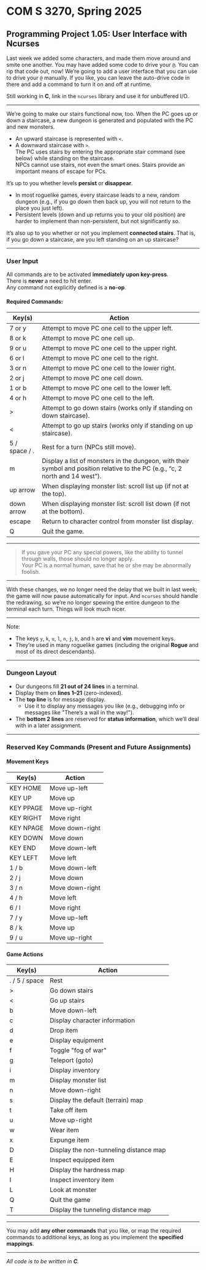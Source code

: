 # COM S 3270, Spring 2025
## Programming Project 1.05: User Interface with Ncurses

Last week we added some characters, and made them move around and smite one another. You may have added some code to drive your `@`. You can rip that code out, now! We’re going to add a user interface that you can use to drive your `@` manually. If you like, you can leave the auto-drive code in there and add a command to turn it on and off at runtime.

Still working in **C**, link in the `ncurses` library and use it for unbuffered I/O.

---

We’re going to make our stairs functional now, too. When the PC goes up or down a staircase, a new dungeon is generated and populated with the PC and new monsters.  
- An upward staircase is represented with `<`.  
- A downward staircase with `>`.  
The PC uses stairs by entering the appropriate stair command (see below) while standing on the staircase.  
NPCs cannot use stairs, not even the smart ones. Stairs provide an important means of escape for PCs.

It’s up to you whether levels **persist** or **disappear**.  
- In most roguelike games, every staircase leads to a new, random dungeon (e.g., if you go down then back up, you will not return to the place you just left).  
- Persistent levels (down and up returns you to your old position) are harder to implement than non-persistent, but not significantly so.

It’s also up to you whether or not you implement **connected stairs**. That is, if you go down a staircase, are you left standing on an up staircase?

---

### User Input

All commands are to be activated **immediately upon key-press**.  
There is **never** a need to hit enter.  
Any command not explicitly defined is a **no-op**.

#### Required Commands:

| Key(s)      | Action                                                                                 |
|-------------|----------------------------------------------------------------------------------------|
| 7 or y      | Attempt to move PC one cell to the upper left.                                         |
| 8 or k      | Attempt to move PC one cell up.                                                       |
| 9 or u      | Attempt to move PC one cell to the upper right.                                       |
| 6 or l      | Attempt to move PC one cell to the right.                                             |
| 3 or n      | Attempt to move PC one cell to the lower right.                                       |
| 2 or j      | Attempt to move PC one cell down.                                                     |
| 1 or b      | Attempt to move PC one cell to the lower left.                                        |
| 4 or h      | Attempt to move PC one cell to the left.                                              |
| >           | Attempt to go down stairs (works only if standing on down staircase).                 |
| <           | Attempt to go up stairs (works only if standing on up staircase).                     |
| 5 / space / . | Rest for a turn (NPCs still move).                                                   |
| m           | Display a list of monsters in the dungeon, with their symbol and position relative to the PC (e.g., “c, 2 north and 14 west”). |
| up arrow    | When displaying monster list: scroll list up (if not at the top).                     |
| down arrow  | When displaying monster list: scroll list down (if not at the bottom).                |
| escape      | Return to character control from monster list display.                                |
| Q           | Quit the game.                                                                        |

---

> If you gave your PC any special powers, like the ability to tunnel through walls, those should no longer apply.  
Your PC is a normal human, save that he or she may be abnormally foolish.

---

With these changes, we no longer need the delay that we built in last week; the game will now pause automatically for input. And `ncurses` should handle the redrawing, so we’re no longer spewing the entire dungeon to the terminal each turn. Things will look much nicer.

---

Note:  
- The keys `y`, `k`, `u`, `l`, `n`, `j`, `b`, and `h` are **vi** and **vim** movement keys.  
- They’re used in many roguelike games (including the original **Rogue** and most of its direct descendants).

---

### Dungeon Layout

- Our dungeons fill **21 out of 24 lines** in a terminal.  
- Display them on **lines 1–21** (zero-indexed).  
- The **top line** is for message display.  
  - Use it to display any messages you like (e.g., debugging info or messages like "There’s a wall in the way!").  
- The **bottom 2 lines** are reserved for **status information**, which we’ll deal with in a later assignment.

---

### Reserved Key Commands (Present and Future Assignments)

#### Movement Keys
| Key(s)        | Action                |
|---------------|-----------------------|
| KEY HOME      | Move up-left          |
| KEY UP        | Move up               |
| KEY PPAGE     | Move up-right         |
| KEY RIGHT     | Move right            |
| KEY NPAGE     | Move down-right       |
| KEY DOWN      | Move down             |
| KEY END       | Move down-left        |
| KEY LEFT      | Move left             |
| 1 / b         | Move down-left        |
| 2 / j         | Move down             |
| 3 / n         | Move down-right       |
| 4 / h         | Move left             |
| 6 / l         | Move right            |
| 7 / y         | Move up-left          |
| 8 / k         | Move up               |
| 9 / u         | Move up-right         |

#### Game Actions

| Key(s)        | Action                              |
|---------------|-------------------------------------|
| . / 5 / space | Rest                                |
| >             | Go down stairs                      |
| <             | Go up stairs                        |
| b             | Move down-left                     |
| c             | Display character information       |
| d             | Drop item                           |
| e             | Display equipment                   |
| f             | Toggle "fog of war"                 |
| g             | Teleport (goto)                     |
| i             | Display inventory                   |
| m             | Display monster list                |
| n             | Move down-right                     |
| s             | Display the default (terrain) map   |
| t             | Take off item                       |
| u             | Move up-right                       |
| w             | Wear item                           |
| x             | Expunge item                        |
| D             | Display the non-tunneling distance map |
| E             | Inspect equipped item               |
| H             | Display the hardness map            |
| I             | Inspect inventory item              |
| L             | Look at monster                     |
| Q             | Quit the game                       |
| T             | Display the tunneling distance map  |

---

You may add **any other commands** that you like, or map the required commands to additional keys, as long as you implement the **specified mappings**.

---

_All code is to be written in **C**._
